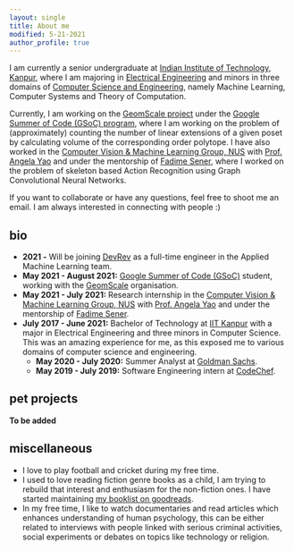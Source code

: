 ```yaml
---
layout: single
title: About me
modified: 5-21-2021
author_profile: true
---
```


I am currently a senior undergraduate at [Indian Institute of Technology, Kanpur](https://iitk.ac.in/), where I am majoring in [Electrical Engineering](https://www.iitk.ac.in/ee/) and minors in three domains of [Computer Science and Engineering](https://cse.iitk.ac.in/), namely Machine Learning, Computer Systems and Theory of Computation.  

Currently, I am working on the [GeomScale project](https://github.com/GeomScale) under the [Google Summer of Code (GSoC) program](https://summerofcode.withgoogle.com/projects/#6649856422051840), where I am working on the problem of (approximately) counting the number of linear extensions of a given poset by calculating volume of the corresponding order polytope.
I have also worked in the [Computer Vision & Machine Learning Group, NUS](https://sites.google.com/comp.nus.edu.sg/cvml) with [Prof. Angela Yao](https://www.comp.nus.edu.sg/cs/bio/ayao/) and under the mentorship of [Fadime Sener](https://cg.cs.uni-bonn.de/en/people/m-sc-fadime-sener/), where I worked on the problem of skeleton based Action Recognition using Graph Convolutional Neural Networks.  

If you want to collaborate or have any questions, feel free to shoot me an email. I am always interested in connecting with people :)

## bio
- **2021 -** Will be joining [DevRev](https://devrev.ai/) as a full-time engineer in the Applied Machine Learning team.
- **May 2021 - August 2021:** [Google Summer of Code (GSoC)](https://summerofcode.withgoogle.com/projects/#6649856422051840) student, working with the [GeomScale](https://github.com/GeomScale) organisation.
- **May 2021 - July 2021:** Research internship in the [Computer Vision & Machine Learning Group, NUS](https://sites.google.com/comp.nus.edu.sg/cvml) with [Prof. Angela Yao](https://www.comp.nus.edu.sg/cs/bio/ayao/) and under the mentorship of [Fadime Sener](https://cg.cs.uni-bonn.de/en/people/m-sc-fadime-sener/).
- **July 2017 - June 2021:** Bachelor of Technology at [IIT Kanpur](https://iitk.ac.in/) with a major in Electrical Engineering and three minors in Computer Science. This was an amazing experience for me, as this exposed me to various domains of computer science and engineering.
    - **May 2020 - July 2020:** Summer Analyst at [Goldman Sachs](https://www.goldmansachs.com/worldwide/india/).
    - **May 2019 - July 2019:** Software Engineering intern at [CodeChef](https://codechef.com).

## pet projects
**To be added**

## miscellaneous
- I love to play football and cricket during my free time.
- I used to love reading fiction genre books as a child, I am trying to rebuild that interest and enthusiasm for the non-fiction ones. I have started maintaining [my booklist on goodreads](https://www.goodreads.com/review/list/30560993-vaibhav-thakkar).
- In my free time, I like to watch documentaries and read articles which enhances understanding of human psychology, this can be either related to interviews with people linked with serious criminal activities, social experiments or debates on topics like technology or religion.

<!-- 
## books read
- Influence: The psychology of persuasion, by Robert Cialdini (currently reading)
- Veronika Decides to Die, by Paulo Coelho
- Rich Dad Poor Dad, by Robert Kiyosaki
- Animal Farm, by George Orwell -->



